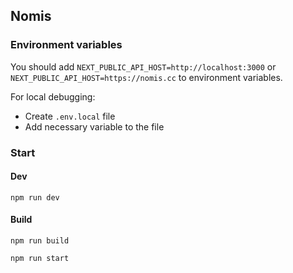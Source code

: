 ## Nomis

### Environment variables

You should add `NEXT_PUBLIC_API_HOST=http://localhost:3000` or `NEXT_PUBLIC_API_HOST=https://nomis.cc` to environment variables.

For local debugging:

- Create `.env.local` file
- Add necessary variable to the file

### Start

#### Dev

`
npm run dev
`

#### Build

`
npm run build
`

`
npm run start
`